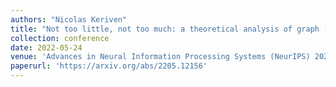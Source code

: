 ```yaml
---
authors: "Nicolas Keriven"
title: "Not too little, not too much: a theoretical analysis of graph (over)smoothing"
collection: conference
date: 2022-05-24
venue: 'Advances in Neural Information Processing Systems (NeurIPS) 2022'
paperurl: 'https://arxiv.org/abs/2205.12156'
---
```

